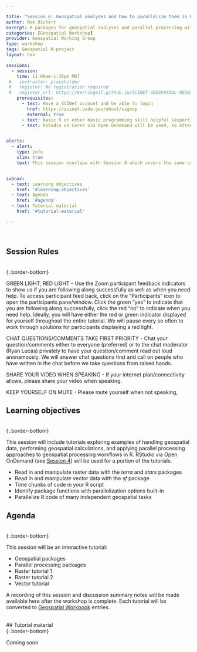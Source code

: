 ```yaml
---

title: "Session 6: Geospatial analyses and how to parallelize them in R"
author: Moe Richert
excerpt: R packages for geospatial analyses and parallel processing with multiple tutorials 
categories: [Geospatial Workshop]  
provider: Geospatial Working Group
type: workshop
tags: Geospatial R-project
layout: nav

sessions:
  - session: 
    time: 11:00am-1:30pm MDT
 #   instructor: placeholder
 #   register: No registration required
 #   register_url: https://kerriegeil.github.io/SCINET-GEOSPATIAL-RESEARCH-WG/
    prerequisites:
      - text: Have a SCINet account and be able to login 
        href: https://scinet.usda.gov/about/signup
        external: true
      - text: Basic R or other basic programming skill helpful (expertise not required)
      - text: RStudio on Ceres via Open OnDemand will be used, so attending Session 4 may be helpful


alerts: 
  - alert: 
    type: info
    slim: true
    text: This session overlaps with Session 8 which covers the same content but in python instead of R.


subnav:
  - text: Learning objectives
    href: '#learning-objectives'
  - text: Agenda
    href: '#agenda'
  - text: Tutorial material
    href: '#tutorial-material'

---
```


<br>

## Session Rules

<br>
{:.border-bottom}

GREEN LIGHT, RED LIGHT - Use the Zoom participant feedback indicators to show us if you are following along successfully as well as when you need help. To access participant feed back, click on the “Participants” icon to open the participants pane/window. Click the green “yes” to indicate that you are following along successfully, click the red “no” to indicate when you need help. Ideally, you will have either the red or green indicator displayed for yourself throughout the entire tutorial. We will pause every so often to work through solutions for participants displaying a red light.

CHAT QUESTIONS/COMMENTS TAKE FIRST PRIORITY - Chat your question/comments either to everyone (preferred) or to the chat moderator (Ryan Lucas) privately to have your question/comment read out loud anonamously. We will answer chat questions first and call on people who have written in the chat before we take questions from raised hands.

SHARE YOUR VIDEO WHEN SPEAKING - If your internet plan/connectivity allows, please share your video when speaking.

KEEP YOURSELF ON MUTE - Please mute yourself when not speaking,

## Learning objectives
<br>
{:.border-bottom}

This session will include tutorials exploring examples of handling geospatial data, performing geospatial calculations, and applying parallel processing approaches to geospatial processing workflows in R. RStudio via Open OnDemand (see [Session 4](events/2022-8-30-Geospatial-Workshop-4/)) will be used for a portion of the tutorials. 

* Read in and manipulate raster data with the *terra* and *stars* packages
* Read in and manipulate vector data with the *sf* package
* Time chunks of code in your R script
* Identify package functions with parallelization options built-in
* Parallelize R code of many independent geospatial tasks 

## Agenda
<br>
{:.border-bottom}

This session will be an interactive tutorial:

* Geospatial packages
* Parallel processing packages
* Raster tutorial 1
* Raster tutorial 2
* Vector tutorial


A recording of this session and discussion summary notes will be made available here after the workshop is complete. Each tutorial will be converted to [Geospatial Workbook](https://geospatial.101workbook.org) entries. 

<br>
## Tutorial material
<br>
{:.border-bottom}

Coming soon

<br>